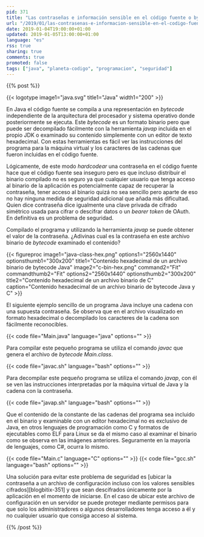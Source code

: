 ```yaml
---
pid: 371
title: "Las contraseñas e información sensible en el código fuente o bytecode de Java no son seguras"
url: "/2019/01/las-contrasenas-e-informacion-sensible-en-el-codigo-fuente-o-bytecode-de-java-no-son-seguras/"
date: 2019-01-04T19:00:00+01:00
updated: 2019-01-05T13:00:00+01:00
language: "es"
rss: true
sharing: true
comments: true
promoted: false
tags: ["java", "planeta-codigo", "programacion", "seguridad"]
---
```


{{% post %}}


{{< logotype image1="java.svg" title1="Java" width1="200" >}}

En Java el código fuente se compila a una representación en _bytecode_ independiente de la arquitectura del procesador y sistema operativo donde posteriormente se ejecuta. Este _bytecode_ es un formato binario pero que puede ser decompilado fácilmente con la herramienta _javap_ incluida en el propio JDK o examinado su contenido simplemente con un editor de texto hexadecimal. Con estas herramientas es fácil ver las instrucciones del programa para la máquina virtual y los caracteres de las cadenas que fueron incluidas en el código fuente.

Lógicamente, de este modo _hardcodear_ una contraseña en el código fuente hace que el código fuente sea inseguro pero es que incluso distribuir el binario compilado no es seguro ya que cualquier usuario que tenga acceso al binario de la aplicación es potencialmente capaz de recuperar la contraseña, tener acceso al binario quizá no sea sencillo pero aparte de eso no hay ninguna medida de seguridad adicional que añada más dificultad. Quien dice contraseña dice igualmente una clave privada de cifrado simétrico usada para cifrar o descifrar datos o un _bearer token_ de OAuth. En definitiva es un problema de seguridad.

Compilado el programa y utilizando la herramienta _javap_ se puede obtener el valor de la contraseña. ¿Adivinas cual es la contraseña en este archivo binario de _bytecode_ examinado el contenido?

<div class="media">
    {{< figureproc
        image1="java-class-hex.png" options1="2560x1440" optionsthumb1="300x200" title1="Contenido hexadecimal de un archivo binario de bytecode Java"
        image2="c-bin-hex.png" command2="Fit" commandthumb2="Fit" options2="2560x1440" optionsthumb2="300x200" title2="Contenido hexadecimal de un archivo binario de C"
        caption="Contenido hexadecimal de un archivo binario de bytecode Java y C" >}}
</div>

El siguiente ejemplo sencillo de un programa Java incluye una cadena con una supuesta contraseña. Se observa que en el archivo visualizado en formato hexadecimal o decompilado los caracteres de la cadena son fácilmente reconocibles.

{{< code file="Main.java" language="java" options="" >}}

Para compilar este pequeño programa se utiliza el comando _javac_ que genera el archivo de _bytecode_ _Main.class_.

{{< code file="javac.sh" language="bash" options="" >}}

Para decompilar este pequeño programa se utiliza el comando _javap_, con él se ven las instrucciones interpretadas por la máquina virtual de Java y la cadena con la contraseña.

{{< code file="javap.sh" language="bash" options="" >}}

Que el contenido de la constante de las cadenas del programa sea incluido en el binario y examinable con un editor hexadecimal no es exclusivo de Java, en otros lenguajes de programación como C y formatos de ejecutables como ELF para Linux se da el mismo caso al examinar el binario como se observa en las imágenes anteriores. Seguramente en la mayoría de lenguajes, como C#, ocurra lo mismo.

{{< code file="Main.c" language="C" options="" >}}
{{< code file="gcc.sh" language="bash" options="" >}}

Una solución para evitar este problema de seguridad es [ubicar la contraseña a un archivo de configuración incluso con los valores sensibles cifrados][blogbitix-351] y que sean descifrados únicamente por la aplicación en el momento de iniciarse. En el caso de ubicar este archivo de configuración en un servidor se puede proteger mediante permisos para que solo los administradores o algunos desarrolladores tenga acceso a él y no cualquier usuario que consiga acceso al sistema.

{{% /post %}}
